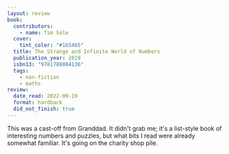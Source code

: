 ```yaml
---
layout: review
book:
  contributors:
    - name: Tim Sole
  cover:
    tint_color: "#1b5465"
  title: The Strange and Infinite World of Numbers
  publication_year: 2019
  isbn13: "9781788884136"
  tags:
    - non-fiction
    - maths
review:
  date_read: 2022-09-19
  format: hardback
  did_not_finish: true
---
```


This was a cast-off from Granddad.
It didn't grab me; it's a list-style book of interesting numbers and puzzles, but what bits I read were already somewhat familiar.
It's going on the charity shop pile.

